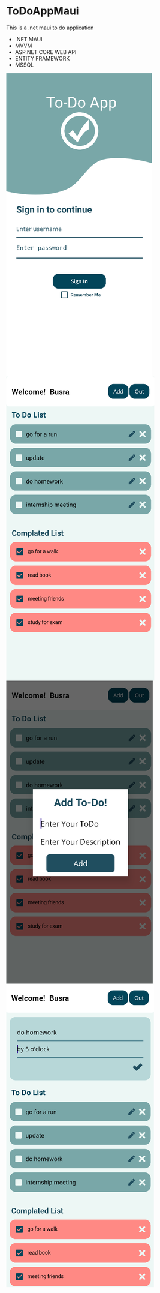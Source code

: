 # ToDoAppMaui
This is a .net maui to do application

- .NET MAUI
- MVVM
- ASP.NET CORE WEB API
- ENTITY FRAMEWORK
- MSSQL

<img align="left" src="https://github.com/BusraYorulmaz/ToDoAppMaui/blob/master/images/todo1.png"  />
<img align="left" src="https://github.com/BusraYorulmaz/ToDoAppMaui/blob/master/images/todo2.png"  />
<img align="left" src="https://github.com/BusraYorulmaz/ToDoAppMaui/blob/master/images/todo3.png"  />
<img align="left" src="https://github.com/BusraYorulmaz/ToDoAppMaui/blob/master/images/todo4.png"  />
